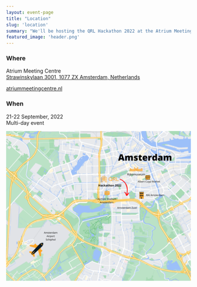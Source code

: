 ```yaml
---
layout: event-page
title: "Location"
slug: 'location'
summary: "We'll be hosting the QRL Hackathon 2022 at the Atrium Meeting Centre in Amsterdam, at the heart of Amsterdam's main business district"
featured_image: 'header.png'
---
```


### Where

Atrium Meeting Centre\
[Strawinskylaan 3001, 1077 ZX Amsterdam, Netherlands](https://www.google.com/maps/place/ATRIUM+Meeting+Centre/@52.3399024,4.867432,17z/data=!3m1!4b1!4m5!3m4!1s0x47c60b8c901de4d7:0x42fcc178a4424c99!8m2!3d52.3398991!4d4.8696207)

[atriummeetingcentre.nl](https://atriummeetingcentre.nl/)

### When 

21-22 September, 2022\
Multi-day event

![](../images/map.png)